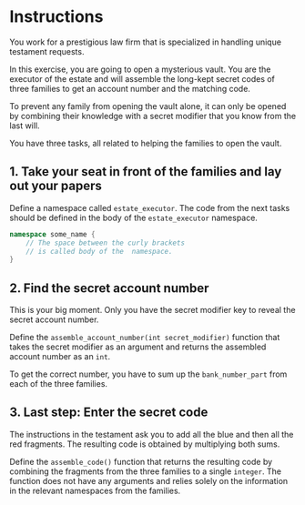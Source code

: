 # Instructions

You work for a prestigious law firm that is specialized in handling unique testament requests.

In this exercise, you are going to open a mysterious vault.
You are the executor of the estate and will assemble the long-kept secret codes of three families to get an account number and the matching code.

To prevent any family from opening the vault alone, it can only be opened by combining their knowledge with a secret modifier that you know from the last will.

You have three tasks, all related to helping the families to open the vault.

## 1. Take your seat in front of the families and lay out your papers

Define a namespace called `estate_executor`.
The code from the next tasks should be defined in the body of the `estate_executor` namespace.

```cpp
namespace some_name {
    // The space between the curly brackets
    // is called body of the  namespace.
}
```

## 2. Find the secret account number

This is your big moment.
Only you have the secret modifier key to reveal the secret account number.

Define the `assemble_account_number(int secret_modifier)` function that takes the secret modifier as an argument and returns the assembled account number as an `int`.

To get the correct number, you have to sum up the `bank_number_part` from each of the three families.

## 3. Last step: Enter the secret code

The instructions in the testament ask you to add all the blue and then all the red fragments.
The resulting code is obtained by multiplying both sums.

Define the `assemble_code()` function that returns the resulting code by combining the fragments from the three families to a single `integer`.
The function does not have any arguments and relies solely on the information in the relevant namespaces from the families.
